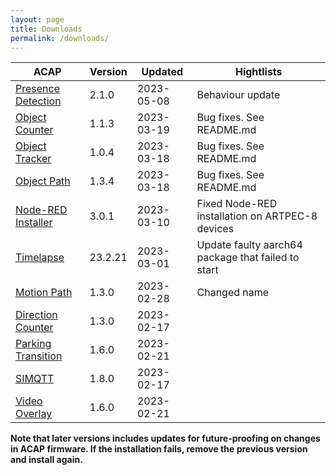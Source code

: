 ```yaml
---
layout: page
title: Downloads
permalink: /downloads/
---
```


|ACAP | Version| Updated | Hightlists|
|------------------------ |---------- |------------ |-------------------------- |
|[Presence Detection](https://acap.juhlin.me/package/presence) |2.1.0 |2023-05-08 | Behaviour update |
|[Object Counter](https://acap.juhlin.me/package/ObjectCounter) |1.1.3 |2023-03-19 | Bug fixes.  See README.md |
|[Object Tracker](https://acap.juhlin.me/package/ObjectTracker) |1.0.4 |2023-03-18 | Bug fixes.  See README.md |
|[Object Path](https://acap.juhlin.me/package/ObjectPath) |1.3.4 |2023-03-18 | Bug fixes.  See README.md |
|[Node-RED Installer](https://acap.juhlin.me/package/Nodered) |3.0.1 |2023-03-10 | Fixed Node-RED installation on ARTPEC-8 devices |
|[Timelapse](https://acap.juhlin.me/package/timelapseme) |23.2.21 |2023-03-01 | Update faulty aarch64 package that failed to start |
|[Motion Path](https://acap.juhlin.me/package/MotionPath) |1.3.0 |2023-02-28 | Changed name |
|[Direction Counter](https://acap.juhlin.me/package/directioncounter) |1.3.0 |2023-02-17 | |
|[Parking Transition](https://acap.juhlin.me/package/parking) |1.6.0 |2023-02-21 | |
|[SIMQTT](https://acap.juhlin.me/package/simqtt) |1.8.0 |2023-02-17 | |
|[Video Overlay](https://acap.juhlin.me/package/xoverlay) |1.6.0 |2023-02-21 | |

**Note that later versions includes updates for future-proofing on changes in ACAP firmware.  If the installation fails, remove the previous version and install again.**
